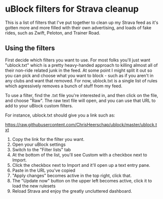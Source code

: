 # uBlock filters for Strava cleanup

This is a list of filters that I've put together to clean up my Strava feed as it's gotten more and more filled with their own advertising, and loads of fake rides, such as Zwift, Peloton, and Trainer Road.

## Using the filters

First decide which filters you want to use. For most folks you'll just want "ublock.txt" which is a pretty heavy-handed approach to killing almost all of their non-ride related junk in the feed. At some point I might split it out so you can pick and choose what you want to block - such as if you aren't in any clubs and want that removed. For now, ublock.txt is a single list of rules which agressively removes a bunch of stuff from my feed.

To use a filter, find the .txt file you're interested in, and then click on the file, and choose "Raw". The raw text file will open, and you can use that URL to add to your uBlock custom filters.

For instance, ublock.txt should give you a link such as:

https://raw.githubusercontent.com/ChrisHeerschap/ublock/master/ublock.txt

1. Copy the link for the filter you want.
1. Open your uBlock settings
1. Switch to the "Filter lists" tab
1. At the bottom of the list, you'll see Custom with a checkbox next to Import. 
1. Click the checkbox next to Import and it'll open up a text entry pane.
1. Paste in the URL you've copied
1. "Apply changes" becomes active in the top right, click that.
1. The "Update now" button on the upper left becomes active, click it to load the new rulesets
1. Reload Strava and enjoy the greatly uncluttered dashboard.
